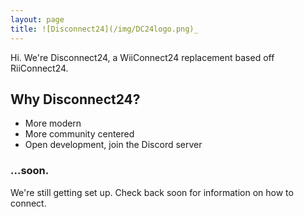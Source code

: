 ```yaml
---
layout: page
title: ![Disconnect24](/img/DC24logo.png)_
---
```

Hi. We're Disconnect24, a WiiConnect24 replacement based off RiiConnect24.

## Why Disconnect24?

- More modern
- More community centered
- Open development, join the Discord server

### ...soon.

We're still getting set up. Check back soon for information on how to connect.
